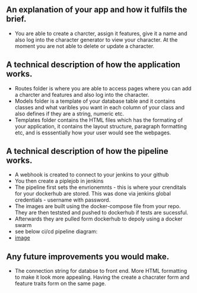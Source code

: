 An explanation of your app and how it fulfils the brief.
- 
 - You are able to create a charcter, assign it features, give it a name and also log into the character generator to view your character.  At the moment you are not able to delete or update a character.

A technical description of how the application works.
-
 - Routes folder is where you are able to access pages where you can add a charcter and features and also log into the character. 
 - Models folder is a template of your database table and it contains classes and what varibles you want in each column of your class and also defines if they are a string, numeric etc.
 - Templates folder contains the HTML files which has the formating of your application, it contains the layout structure, paragraph formatting etc, and is esssentially how your user would see the webpages. 

A technical description of how the pipeline works.
-
 - A webhook is created to connect to your jenkins to your github
 - You then create a piplejob in jenkins
 - The pipeline first sets the envrionemnts - this is where your crenditals for your dockerhub are stored. This was done via jenkins global credentials - username with password. 
 - The images are built using the docker-compose file from your repo. They are then teststed and pushed to dockerhub if tests are sucessful.
 - Afterwards they are pulled form dockerhub to depoly using a docker swarm
- see below ci/cd pipeline diagram:
- [image](https://user-images.githubusercontent.com/92857129/146538975-b75184b8-06b0-4614-834c-04c2f6177a56.png)

Any future improvements you would make.
-
- The connection string for databse to front end. More HTML formatting to make it look more appealing. Having the create a chacrater form and feature traits form on the same page. 
